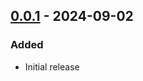 ## [0.0.1] - 2024-09-02
### Added
- Initial release

[0.0.1]: https://github.com/f3ath/dart-http-interop-shelf/releases/tag/0.0.1
